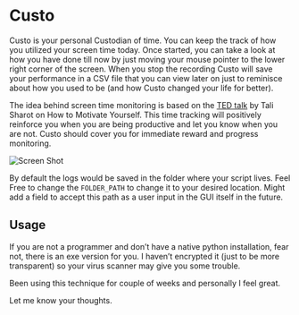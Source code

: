 # Custo

Custo is your personal Custodian of time. You can keep the track of how you utilized your screen time today. Once started, you can take a look at how you have done till now by just moving your mouse pointer to the lower right corner of the screen. When you stop the recording Custo will save your performance in a CSV file that you can view later on just to reminisce about how you used to be (and how Custo changed your life for better).

The idea behind screen time monitoring is based on the [TED talk](https://youtu.be/xp0O2vi8DX4) by Tali Sharot on How to Motivate Yourself. This time tracking will positively reinforce you when you are being productive and let you know when you are not.  Custo should cover you for immediate reward and progress monitoring. 

![Screen Shot](/SShot.png)

By default the logs would be saved in the folder where your script lives. Feel Free to change the `FOLDER_PATH` to change it to your desired location. Might add a field to accept this path as a user input in the GUI itself in the future.  

## Usage

If you are not a programmer and don’t have a native python installation, fear not, there is an exe version for you. I haven’t encrypted it (just to be more transparent) so your virus scanner may give you some trouble. 

Been using this technique for couple of weeks and personally I feel great. 

Let me know your thoughts.
